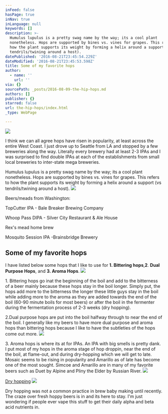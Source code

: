 ```yaml
---
inFeed: false
hasPage: true
inNav: true
inLanguage: null
keywords: []
description: >-
  Humulus lupulus is a pretty swag name by the way; its a cool plant
  nonetheless. Hops are supported by bines vs. vines for grapes. This refers to
  how the plant supports its weight by forming a helix around a support (vs
  tendrils/twining around a host).
datePublished: '2016-08-21T23:45:54.229Z'
dateModified: '2016-08-21T23:45:53.598Z'
title: Some of my favorite hops
author:
  - name: ''
    url: ''
via: {}
sourcePath: _posts/2016-08-09-the-hip-hops.md
authors: []
publisher: {}
starred: false
url: the-hip-hops/index.html
_type: WebPage

---
```

![](https://the-grid-user-content.s3-us-west-2.amazonaws.com/5e9d7850-ee72-4e54-a7c8-5b1320de6f12.jpg)

I think we can all agree hops have risen in popularity, at least across the entire West Coast. I just drove up to Seattle from LA and stopped by a few breweries along the way. Literally every brewery had at least 2-3 IPAs and I was surprised to find double IPAs at each of the establishments from small local breweries to inter-state mega breweries.

Humulus lupulus is a pretty swag name by the way; its a cool plant nonetheless. Hops are supported by bines vs. vines for grapes. This refers to how the plant supports its weight by forming a helix around a support (vs tendrils/twining around a host).
![](https://the-grid-user-content.s3-us-west-2.amazonaws.com/fcb22781-afc7-4cbb-a1e2-d9444516390b.jpg)

Beers/meads from Washington:

TopCutter IPA - Bale Breaker Brewing Company

Whoop Pass DIPA - Silver City Restaurant & Ale House

Rex's mead home brew

Mosquito Session IPA -Brainsbridge Brewery

## Some of my favorite hops

I have listed below some hops that I like to use for **1\. Bittering hops**,**2**. **Dual Purpose Hops**, and **3\. Aroma Hops**.
![](https://the-grid-user-content.s3-us-west-2.amazonaws.com/57a91357-3492-441e-9977-335835771a74.png)

1\. Bittering hops go inat the beginning of the boil and add to the bitterness of a beer mainly because these hops stay in the boil longer. Simply put, the hops add more to the bitterness the longer these little guys stay in the boil while adding more to the aroma as they are added towards the end of the boil (60-90 minute boils for most beers) or after the boil in the fermenter during the fermentation process of 2-3 weeks (dry hopping).

2.Dual purpose hops are put into the boil halfway through to near the end of the boil. I generally like my beers to have more dual purpose and aroma hops than bittering hops because I like to have the subtleties of the hops come out more.
![](https://the-grid-user-content.s3-us-west-2.amazonaws.com/76507097-7469-4b85-92d4-de253e10e85a.png)

3\. Aroma hops is where its at for IPAs. An IPA with big smells is pretty dank. I put most of my hops in the aroma stage of hop droppin, near the end of the boil, at flame-out, and during dry-hopping which we will get to late. Mosaic seems to be rising in popularity and Amarillo as of late has become one of the most sought. Simcoe and Amarillo are in many of my favorite beers such as Duet by Alpine and Pliny the Elder by Russian River.
![](https://the-grid-user-content.s3-us-west-2.amazonaws.com/951cb515-9fc4-4e95-8d71-bbf222c6d97c.png)

[Dry hopping][0]
![](https://the-grid-user-content.s3-us-west-2.amazonaws.com/61b0145b-c652-4ed6-891e-8d760dd64218.jpg)

Dry hopping was not a common practice in brew baby making until recently. The craze over fresh hoppy beers is in and its here to stay. I'm just wondering if people ever vape this stuff to get their daily alpha and beta acid nutrients in.

[0]: null